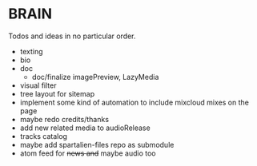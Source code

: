 # BRAIN

Todos and ideas in no particular order.

- texting
- bio
- doc
  - doc/finalize imagePreview, LazyMedia
- visual filter
- tree layout for sitemap
- implement some kind of automation to include mixcloud mixes on the page
- maybe redo credits/thanks
- add new related media to audioRelease
- tracks catalog
- maybe add spartalien-files repo as submodule
- atom feed for ~~news and~~ maybe audio too
